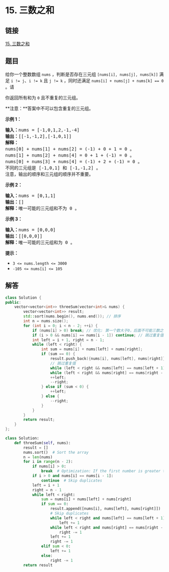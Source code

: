 # 15. 三数之和

## 链接

[15. 三数之和](https://leetcode.cn/problems/3sum/)

## 题目

给你一个整数数组 `nums` ，判断是否存在三元组 `[nums[i], nums[j], nums[k]]` 满足 `i != j`、`i != k` 且 `j != k` ，同时还满足 `nums[i] + nums[j] + nums[k] == 0` 。请

你返回所有和为 `0` 且不重复的三元组。

**注意：**答案中不可以包含重复的三元组。

**示例 1：**

<pre><strong>输入：</strong>nums = [-1,0,1,2,-1,-4]
<strong>输出：</strong>[[-1,-1,2],[-1,0,1]]
<strong>解释：</strong>
nums[0] + nums[1] + nums[2] = (-1) + 0 + 1 = 0 。
nums[1] + nums[2] + nums[4] = 0 + 1 + (-1) = 0 。
nums[0] + nums[3] + nums[4] = (-1) + 2 + (-1) = 0 。
不同的三元组是 [-1,0,1] 和 [-1,-1,2] 。
注意，输出的顺序和三元组的顺序并不重要。
</pre>

**示例 2：**

<pre><strong>输入：</strong>nums = [0,1,1]
<strong>输出：</strong>[]
<strong>解释：</strong>唯一可能的三元组和不为 0 。
</pre>

**示例 3：**

<pre><strong>输入：</strong>nums = [0,0,0]
<strong>输出：</strong>[[0,0,0]]
<strong>解释：</strong>唯一可能的三元组和为 0 。
</pre>

**提示：**

* `3 <= nums.length <= 3000`
* `-105 <= nums[i] <= 105`

## 解答

```cpp
class Solution {
public:
    vector<vector<int>> threeSum(vector<int>& nums) {
        vector<vector<int>> result;
        std::sort(nums.begin(), nums.end()); // 排序
        int n = nums.size();
        for (int i = 0; i < n - 2; ++i) {
            if (nums[i] > 0) break; // 优化: 第一个数大于0，后面不可能三数之和为0
            if (i > 0 && nums[i] == nums[i - 1]) continue; // 跳过重复值
            int left = i + 1, right = n - 1;
            while (left < right) {
                int sum = nums[i] + nums[left] + nums[right];
                if (sum == 0) {
                    result.push_back({nums[i], nums[left], nums[right]});
                    // 跳过重复值
                    while (left < right && nums[left] == nums[left + 1]) ++left;
                    while (left < right && nums[right] == nums[right - 1]) --right;
                    ++left;
                    --right;
                } else if (sum < 0) {
                    ++left;
                } else {
                    --right;
                }
            }
        }
        return result;
    }
};
```

```python
class Solution:
    def threeSum(self, nums):
        result = []
        nums.sort()  # Sort the array
        n = len(nums)
        for i in range(n - 2):
            if nums[i] > 0:
                break  # Optimization: If the first number is greater than 0, it's not possible to have a sum of 0
            if i > 0 and nums[i] == nums[i - 1]:
                continue  # Skip duplicates
            left = i + 1
            right = n - 1
            while left < right:
                sum = nums[i] + nums[left] + nums[right]
                if sum == 0:
                    result.append([nums[i], nums[left], nums[right]])
                    # Skip duplicates
                    while left < right and nums[left] == nums[left + 1]:
                        left += 1
                    while left < right and nums[right] == nums[right - 1]:
                        right -= 1
                    left += 1
                    right -= 1
                elif sum < 0:
                    left += 1
                else:
                    right -= 1
        return result
```
